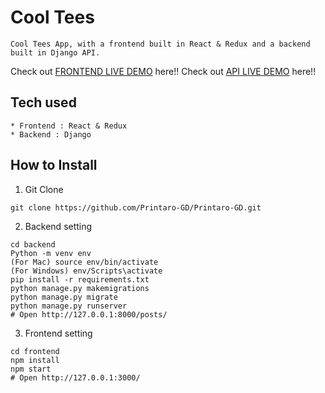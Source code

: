 # Cool Tees
```
Cool Tees App, with a frontend built in React & Redux and a backend built in Django API.
```
Check out [FRONTEND LIVE DEMO](https://frontend-salem.herokuapp.com/) here!!
Check out [API LIVE DEMO](https://backend-mike.herokuapp.com/) here!!
## Tech used
```
* Frontend : React & Redux
* Backend : Django
```
## How to Install
1. Git Clone
```
git clone https://github.com/Printaro-GD/Printaro-GD.git
```
2. Backend setting
```
cd backend
Python -m venv env
(For Mac) source env/bin/activate
(For Windows) env/Scripts\activate
pip install -r requirements.txt
python manage.py makemigrations
python manage.py migrate
python manage.py runserver
# Open http://127.0.0.1:8000/posts/
```
3. Frontend setting
```
cd frontend
npm install
npm start
# Open http://127.0.0.1:3000/
```
